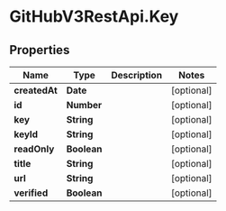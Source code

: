 # GitHubV3RestApi.Key

## Properties

Name | Type | Description | Notes
------------ | ------------- | ------------- | -------------
**createdAt** | **Date** |  | [optional] 
**id** | **Number** |  | [optional] 
**key** | **String** |  | [optional] 
**keyId** | **String** |  | [optional] 
**readOnly** | **Boolean** |  | [optional] 
**title** | **String** |  | [optional] 
**url** | **String** |  | [optional] 
**verified** | **Boolean** |  | [optional] 


